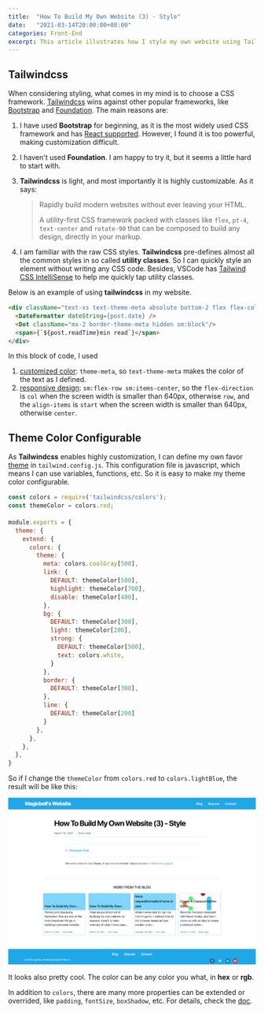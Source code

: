 ```yaml
---
title:  "How To Build My Own Website (3) - Style"
date:   "2021-03-14T20:00:00+08:00"
categories: Front-End
excerpt: This article illustrates how I style my own website using Tailwindcss framework and making theme color configurable.
---
```




## Tailwindcss

When considering styling, what comes in my mind is to choose a CSS framework. [Tailwindcss](https://tailwindcss.com/) wins against other popular frameworks, like [Bootstrap](https://getbootstrap.com/) and [Foundation](https://get.foundation/). The main reasons are:

1. I have used **Bootstrap** for beginning, as it is the most widely used CSS framework and has [React supported](https://react-bootstrap.github.io/). However, I found it is too powerful, making customization difficult. 

2. I haven't used **Foundation**. I am happy to try it, but it seems a little hard to start with. 

3. **Tailwindcss** is light, and most importantly it is highly customizable. As it says:

     >Rapidly build modern websites without ever leaving your HTML.
     >
     >A utility-first CSS framework packed with classes like `flex`, `pt-4`, `text-center` and `rotate-90` that can be composed to build any design, directly in your markup.

4. I am familiar with the raw CSS styles. **Tailwindcss** pre-defines almost all the common styles in so called **utility classes**. So I can quickly style an element without writing any CSS code. Besides, VSCode has [Tailwind CSS IntelliSense](https://marketplace.visualstudio.com/items?itemName=bradlc.vscode-tailwindcss) to help me quickly tap utility classes.

Below is an example of using **tailwindcss** in my website.

```html
<div className="text-xs text-theme-meta absolute bottom-2 flex flex-col sm:flex-row sm:items-center">
  <DateFormatter dateString={post.date} />
  <Dot className="mx-2 border-theme-meta hidden sm:block"/>
  <span>{`${post.readTime}min read`}</span>
</div>
```

In this block of code, I used 

1. [customized color](https://tailwindcss.com/docs/customizing-colors): `theme-meta`, so `text-theme-meta` makes the color of the text as I defined.
2. [responsive design](https://tailwindcss.com/docs/responsive-design): `sm:flex-row sm:items-center`, so the `flex-direction` is `col` when the screen width is smaller than 640px, otherwise `row`, and the `align-items` is `start` when the screen width is smaller than 640px, otherwise `center`.



## Theme Color Configurable

As **Tailwindcss** enables highly customization, I can define my own favor [theme](https://tailwindcss.com/docs/theme) in `tailwind.config.js`. This configuration file is javascript, which means I can use variables, functions, etc. So it is easy to make my theme color configurable.

```javascript
const colors = require('tailwindcss/colors');
const themeColor = colors.red;

module.exports = {
  theme: {
    extend: {
      colors: {
        theme: {
          meta: colors.coolGray[500],
          link: {
            DEFAULT: themeColor[500],
            highlight: themeColor[700],
            disable: themeColor[400],
          },
          bg: {
            DEFAULT: themeColor[300],
            light: themeColor[200],
            strong: {
              DEFAULT: themeColor[500],
              text: colors.white,
            }
          },
          border: {
            DEFAULT: themeColor[300],
          },
          line: {
            DEFAULT: themeColor[200]
          }
        },
      },
    },
  },
}
```

So if I change the `themeColor` from `colors.red` to `colors.lightBlue`, the result will be like this:

![](/blog/assets/img-my-website/5.jpg)

It looks also pretty cool. The color can be any color you what, in **hex** or **rgb**.

In addition to `colors`, there are many more properties can be extended or overrided, like `padding`, `fontSize`, `boxShadow`, etc. For details, check the [doc](https://tailwindcss.com/docs/theme).

 